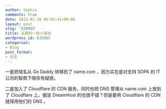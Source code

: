 ```yaml
---
author: Sophia
comments: true
date: 2012-01-10 06:03:41+00:00
layout: post
slug: '639985'
title: 近期的一些小变动
wordpress_id: 639985
categories:
- Blog
post_format:
- 日志
---
```


一是把域名从 Go Daddy 转移到了 name.com ，因为实在是对支持 SOPA 的 IT 公司的智商下限存有疑惑。

二是加入了 Cloudflare 的 CDN 服务，同时也把 DNS 管理从 name.com 上放到了 Cloudflare 上。据说 DreamHost 的也很不错？但是要用 Cloudflare 的 CDN 就得用他们的 DNS 。
